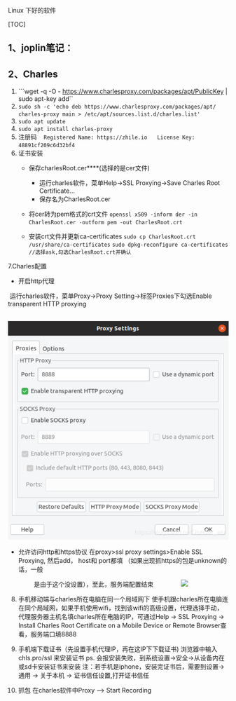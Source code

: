Linux 下好的软件

[TOC]
## 1、joplin笔记：
## 2、Charles

1. ```wget -q -O - https://www.charlesproxy.com/packages/apt/PublicKey | sudo apt-key add``
2. ```sudo sh -c 'echo deb https://www.charlesproxy.com/packages/apt/ charles-proxy main > /etc/apt/sources.list.d/charles.list'```
3. ```sudo apt update```
4. ```sudo apt install charles-proxy```
5. 注册码
   ```Registered Name: https://zhile.io ```
   ```License Key: 48891cf209c6d32bf4 ```
6. 证书安装
    - 保存charlesRoot.cer****(选择的是cer文件)
        - 运行charles软件，菜单Help->SSL Proxying->Save Charles Root Certificate…
        - 保存名为CharlesRoot.cer

    - 将cer转为pem格式的crt文件
    ```openssl x509 -inform der -in CharlesRoot.cer -outform pem -out CharlesRoot.crt```

    - 安装crt文件并更新ca-certificates
        ```sudo cp CharlesRoot.crt /usr/share/ca-certificates```
        ```sudo dpkg-reconfigure ca-certificates //选择ask,勾选CharlesRoot.crt并确认 ```

7.Charles配置
- 开启http代理

 运行charles软件，菜单Proxy->Proxy Setting->标签Proxies下勾选Enable transparent HTTP proxying

               ![](../_resources/42cbf82123aa4a21bef900450944c6e0.png)

- 允许访问http和https协议
    在proxy>ssl proxy settings>Enable SSL Proxying, 然后add， host和 port都填 （如果出现抓https的包是unknown的话，一般

               是由于这个没设置），至此，服务端配置结束
               ![](:/b24ab54a42c44912b97416f6501aabdf)

8. 手机移动端与charles所在电脑在同一个局域网下
使手机跟charles所在电脑连在同个局域网，如果手机使用wifi，找到该wifi的高级设置，代理选择手动，代理服务器主机名填charles所在电脑的IP，可通过Help -> SSL Proxying -> Install Charles Root Certificate on a Mobile Device or Remote Browser查看，服务端口填8888

9. 手机端下载证书（先设置手机代理IP，再在这IP下下载证书)
浏览器中输入 chls.pro/ssl 来安装证书
ps. 会报安装失败，到系统设置->安全->从设备内在或sd卡安装证书来安装
注：若手机是iphone，安装完证书后，需要到设置-> 通用 -> 关于本机 -> 证书信任设置,打开证书信任

10. 抓包
在charles软件中Proxy –> Start Recording

